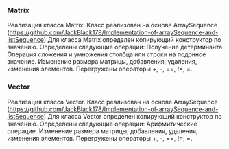 ### Matrix
Реализация класса Matrix. Класс реализован на основе ArraySequence (https://github.com/JackBlack178/Implementation-of-arraySequence-and-listSequence)
Для класса Matrix определен копирующий конструктор по значению.
Определены следующие операции:
Получение детерминанта
Операция сложения и умножения столбца или строки на подонное значение.
Изменение размера матрицы, добавления, удаления, изменения элементов.
Перегружены операторы +, -, ==, !=, =.

### Vector
Реализация класса Vector. Класс реализован на основе ArraySequence (https://github.com/JackBlack178/Implementation-of-arraySequence-and-listSequence)
Для класса Vector определен копирующий конструктор по значению.
Определены следующие операции:
Арифмитические операцие.
Изменение размера матрицы, добавления, удаления, изменения элементов.
Перегружены операторы +, -, ==, !=, =.
